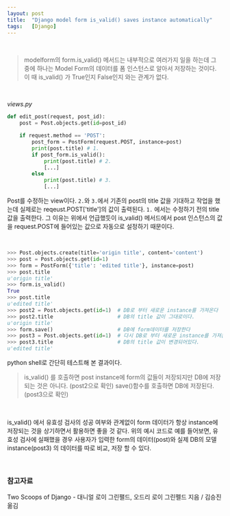 ```yaml
---
layout: post
title:  "Django model form is_valid() saves instance automatically"
tags:   [Django]
---
```


<br>  

> modelform의 form.is_valid() 메서드는 내부적으로 여러가지 일을 하는데 그 중에 하나는 Model Form의 데이터를 폼 인스턴스로 알아서 저장하는 것이다. 이 때 is_valid() 가 True인지 False인지 와는 관계가 없다.  

<br>  

_views.py_  

```python
def edit_post(request, post_id):
    post = Post.objects.get(id=post_id)

    if request.method == 'POST':
        post_form = PostForm(request.POST, instance=post)
        print(post.title) # 1.
        if post_form.is_valid():
            print(post.title) # 2.
            [...]
        else
            print(post.title) # 3.
            [...]
```  

Post를 수정하는 view이다. `2.`와 `3.`에서 기존의 post의 title 값을 기대하고 작업을 했는데 실제로는 reqeust.POST['title']의 값이 출력된다. `1.` 에서는 수정하기 전의 title 값을 출력한다. 그 이유는 위에서 언급했듯이 is_valid() 메서드에서 post 인스턴스의 값을 request.POST에 들어있는 값으로 자동으로 설정하기 때문이다.  

<br>  

```python
>>> Post.objects.create(title='origin title', content='content')
>>> post = Post.objects.get(id=1)
>>> form = PostForm({'title': 'edited title'}, instance=post)
>>> post.title
u'origin title'
>>> form.is_valid()
True
>>> post.title
u'edited title'
>>> post2 = Post.objects.get(id=1)  # DB로 부터 새로운 instance를 가져온다
>>> post2.title                     # DB의 title 값이 그대로이다.
u'origin title'
>>> form.save()                     # DB에 form데이터를 저장한다
>>> post3 = Post.objects.get(id=1)  # 다시 DB로 부터 새로운 instance를 가져온다
>>> post3.title                     # DB의 title 값이 변경되어있다.
u'edited title'
```  

python shell로 간단히 테스트해 본 결과이다.  

> is_valid() 를 호출하면 post instance에 form의 값들이 저장되지만 DB에 저장되는 것은 아니다. (post2으로 확인) save()함수를 호출하면 DB에 저장된다. (post3으로 확인)  


<br>  

is_valid() 에서 유효성 검사의 성공 여부와 관계없이 form 데이터가 항상 instance에 저장되는 것을 상기하면서 활용하면 좋을 것 같다. 위의 예시 코드로 예를 들어보면, 유효성 검사에 실패했을 경우 사용자가 입력한 form의 데이터(post)와 실제 DB의 모델 instance(post3) 의 데이터를 따로 비교, 저장 할 수 있다.  

<br>  

### 참고자료  

Two Scoops of Django - 대니얼 로이 그린팰드, 오드리 로이 그린펠드 지음 / 김승진 옮김   
